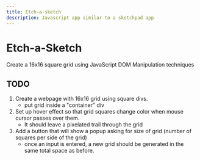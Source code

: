 ```yaml
---
title: Etch-a-sketch
description: Javascript app similar to a sketchpad app
---
```


# Etch-a-Sketch
Create a 16x16 square grid using JavaScript DOM Manipulation techniques

## TODO
1. Create a webpage with 16x16 grid using square divs.
    - put grid inside a "container" div
2. Set up hover effect so that grid squares change color when mouse cursor passes over them.
    - It should leave a pixelated trail through the grid
3. Add a button that will show a popup asking for size of grid (number of squares per side of the grid)
    - once an input is entered, a new grid should be generated in the same total space as before.